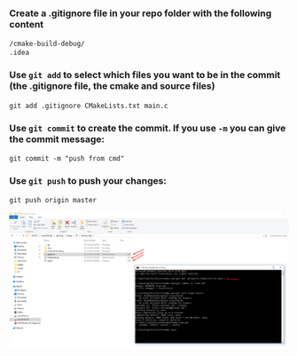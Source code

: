 ### Create a .gitignore file in your repo folder with the following content
```
/cmake-build-debug/
.idea
```

### Use `git add` to select which files you want to be in the commit (the .gitignore file, the cmake and source files)
```
git add .gitignore CMakeLists.txt main.c 
```

### Use `git commit` to create the commit. If you use `-m` you can give the commit message:
```
git commit -m "push from cmd"
```

### Use `git push` to push your changes:
```
git push origin master
```

![img.png](images/push_cmd.png)
